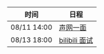 | 时间          | 日程                                                                                                                                  |
| ----------- | ----------------------------------------------------------------------------------------------------------------------------------- |
| 08/11 14:00 | [声网一面](https://www.google.com/calendar/event?eid=MjdpOXRsdG8xZTFmY3B0bmMzOGIzZDE0azAgYzZrZW9pbGFmdjk5cDE5dmw3ZmFpZHU4bWtAZw)        |
| 08/13 18:00 | [bilibili 面试](https://www.google.com/calendar/event?eid=cWZmNXJuMzY2dThta291azFjNWY2NnQyY2MgYzZrZW9pbGFmdjk5cDE5dmw3ZmFpZHU4bWtAZw) |